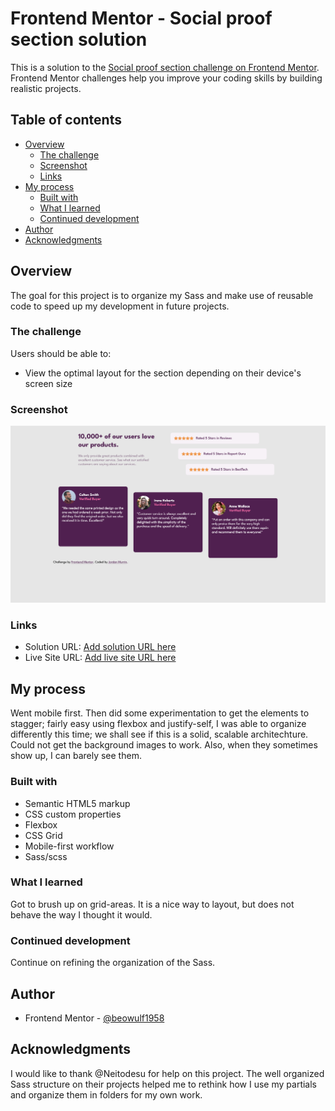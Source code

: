 # Frontend Mentor - Social proof section solution

This is a solution to the [Social proof section challenge on Frontend Mentor](https://www.frontendmentor.io/challenges/social-proof-section-6e0qTv_bA). Frontend Mentor challenges help you improve your coding skills by building realistic projects.

## Table of contents

- [Overview](#overview)
  - [The challenge](#the-challenge)
  - [Screenshot](#screenshot)
  - [Links](#links)
- [My process](#my-process)
  - [Built with](#built-with)
  - [What I learned](#what-i-learned)
  - [Continued development](#continued-development)
- [Author](#author)
- [Acknowledgments](#acknowledgments)

## Overview

The goal for this project is to organize my Sass and make use of reusable code to speed up my development in future projects.

### The challenge

Users should be able to:

- View the optimal layout for the section depending on their device's screen size

### Screenshot

![](./app/assets/images/Screenshot%20Frontend%20Mentor%20Social%20proof%20section.png)

### Links

- Solution URL: [Add solution URL here](https://your-solution-url.com)
- Live Site URL: [Add live site URL here](https://your-live-site-url.com)

## My process

Went mobile first. Then did some experimentation to get the elements to stagger; fairly easy using flexbox and justify-self,
I was able to organize differently this time; we shall see if this is a solid, scalable architechture.
Could not get the background images to work. Also, when they sometimes show up, I can barely see them.

### Built with

- Semantic HTML5 markup
- CSS custom properties
- Flexbox
- CSS Grid
- Mobile-first workflow
- Sass/scss

### What I learned

Got to brush up on grid-areas. It is a nice way to layout, but does not behave the way I thought it would.

### Continued development

Continue on refining the organization of the Sass.

## Author

- Frontend Mentor - [@beowulf1958](https://www.frontendmentor.io/profile/beowulf1958)

## Acknowledgments

I would like to thank @Neitodesu for help on this project. The well organized Sass structure on their projects helped me to rethink how I use my partials and organize them in folders for my own work.
